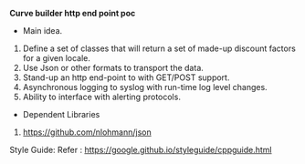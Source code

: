 
**Curve builder http end point poc**

* Main idea. 
1. Define a set of classes that will return a set of made-up discount factors for a given locale.
2. Use Json or other formats to transport the data.
3. Stand-up an http end-point to with GET/POST support.
4. Asynchronous logging to syslog with run-time log level changes.
5. Ability to interface with alerting protocols. 


* Dependent Libraries 
1. https://github.com/nlohmann/json


Style Guide:
Refer : https://google.github.io/styleguide/cppguide.html

